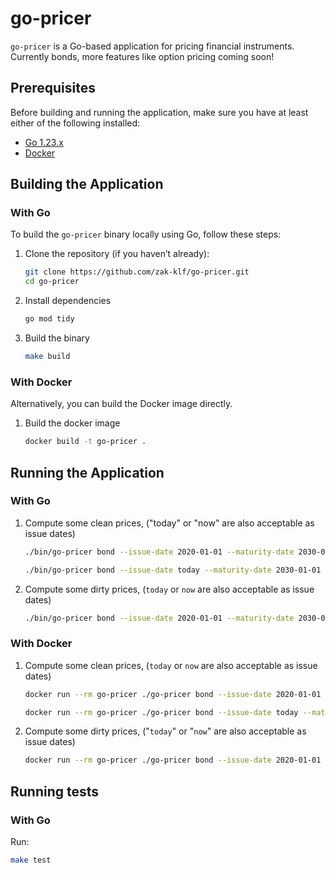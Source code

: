 # go-pricer

`go-pricer` is a Go-based application for pricing financial instruments.
Currently bonds, more features like option pricing coming soon!


## Prerequisites

Before building and running the application, make sure you have at least either of the following installed:

- [Go 1.23.x](https://golang.org/dl/)
- [Docker](https://www.docker.com/get-started)

## Building the Application

### With Go

To build the `go-pricer` binary locally using Go, follow these steps:

1. Clone the repository (if you haven’t already):

   ```bash
   git clone https://github.com/zak-klf/go-pricer.git
   cd go-pricer
   ```

2. Install dependencies

    ```bash
    go mod tidy
    ```

3. Build the binary
    ```bash
    make build
    ```

### With Docker

Alternatively, you can build the Docker image directly.

1. Build the docker image

    ```bash
    docker build -t go-pricer . 
    ```


## Running the Application

### With Go

1. Compute some clean prices, ("today" or "now" are also acceptable as issue dates)
    ```bash
    ./bin/go-pricer bond --issue-date 2020-01-01 --maturity-date 2030-01-01 --coupon-rate 0.05 --yield 0.04 --face-value 1000 --frequency 2
    ```

    ```bash
    ./bin/go-pricer bond --issue-date today --maturity-date 2030-01-01 --coupon-rate 0.05 --yield 0.04 --face-value 1000 --frequency 2
    ```

2. Compute some dirty prices, (`today` or `now` are also acceptable as issue dates)
    ```bash
    ./bin/go-pricer bond --issue-date 2020-01-01 --maturity-date 2030-01-01 --coupon-rate 0.05 --yield 0.04 --face-value 1000 --frequency 2 --settlement-date 2024-12-01 --dirty-price
    ```

### With Docker

1. Compute some clean prices, (`today` or `now` are also acceptable as issue dates)
    ```bash
    docker run --rm go-pricer ./go-pricer bond --issue-date 2020-01-01 --maturity-date 2030-01-01 --coupon-rate 0.05 --yield 0.04 --face-value 1000 --frequency 2
    ```

    ```bash
    docker run --rm go-pricer ./go-pricer bond --issue-date today --maturity-date 2030-01-01 --coupon-rate 0.05 --yield 0.04 --face-value 1000 --frequency 2
    ```

2. Compute some dirty prices, ("`today`" or "`now`" are also acceptable as issue dates)
    ```bash
    docker run --rm go-pricer ./go-pricer bond --issue-date 2020-01-01 --maturity-date 2030-01-01 --coupon-rate 0.05 --yield 0.04 --face-value 1000 --frequency 2 --settlement-date 2024-12-01 --dirty-price
    ```

## Running tests

### With Go

Run:
```bash
make test